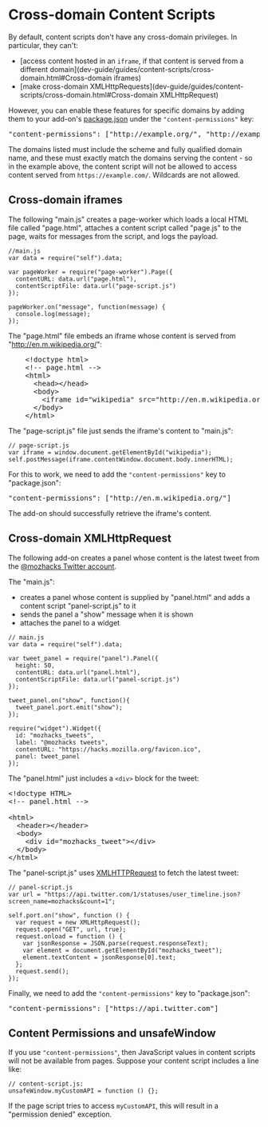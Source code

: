 <!-- This Source Code Form is subject to the terms of the Mozilla Public
   - License, v. 2.0. If a copy of the MPL was not distributed with this
   - file, You can obtain one at http://mozilla.org/MPL/2.0/. -->

# Cross-domain Content Scripts #

By default, content scripts don't have any cross-domain privileges.
In particular, they can't:

* [access content hosted in an `iframe`, if that content is served from a different domain](dev-guide/guides/content-scripts/cross-domain.html#Cross-domain iframes)
* [make cross-domain XMLHttpRequests](dev-guide/guides/content-scripts/cross-domain.html#Cross-domain XMLHttpRequest)

However, you can enable these features for specific domains
by adding them to your add-on's [package.json](dev-guide/package-spec.html)
under the `"content-permissions"` key:

<pre>
"content-permissions": ["http://example.org/", "http://example.com/"]
</pre>

The domains listed must include the scheme and fully qualified domain name,
and these must exactly match the domains serving the content - so in the
example above, the content script will not be allowed to access content
served from `https://example.com/`. Wildcards are not allowed.

## Cross-domain iframes ##

The following "main.js" creates a page-worker which loads a local HTML file
called "page.html", attaches a content script called "page.js" to the
page, waits for messages from the script, and logs the payload.

    //main.js
    var data = require("self").data;

    var pageWorker = require("page-worker").Page({
      contentURL: data.url("page.html"),
      contentScriptFile: data.url("page-script.js")
    });

    pageWorker.on("message", function(message) {
      console.log(message);
    });

The "page.html" file embeds an iframe whose content is
served from "http://en.m.wikipedia.org/":

<pre class="brush: html">
    &lt;!doctype html&gt;
    &lt;!-- page.html --&gt;
    &lt;html&gt;
      &lt;head>&lt;/head&gt;
      &lt;body&gt;
        &lt;iframe id="wikipedia" src="http://en.m.wikipedia.org/"&gt;&lt;/iframe&gt;
      &lt;/body&gt;
    &lt;/html&gt;
</pre>

The "page-script.js" file just sends the iframe's content to "main.js":

    // page-script.js
    var iframe = window.document.getElementById("wikipedia");
    self.postMessage(iframe.contentWindow.document.body.innerHTML);

For this to work, we need to add the `"content-permissions"` key to
"package.json":

<pre>
"content-permissions": ["http://en.m.wikipedia.org/"]
</pre>

The add-on should successfully retrieve the iframe's content.

## Cross-domain XMLHttpRequest ##

The following add-on creates a panel whose content is the latest
tweet from the [@mozhacks Twitter account](https://twitter.com/mozhacks).

The "main.js":

* creates a panel whose content is supplied by "panel.html" and
adds a content script "panel-script.js" to it
* sends the panel a "show" message when it is shown
* attaches the panel to a widget

<!-- terminate Markdown list -->

    // main.js
    var data = require("self").data;

    var tweet_panel = require("panel").Panel({
      height: 50,
      contentURL: data.url("panel.html"),
      contentScriptFile: data.url("panel-script.js")
    });

    tweet_panel.on("show", function(){
      tweet_panel.port.emit("show");
    });

    require("widget").Widget({
      id: "mozhacks_tweets",
      label: "@mozhacks tweets",
      contentURL: "https://hacks.mozilla.org/favicon.ico",
      panel: tweet_panel
    });

The "panel.html" just includes a `<div>` block for the tweet:

<pre class="brush: html">
&lt;!doctype HTML&gt;
&lt;!-- panel.html --&gt;

&lt;html&gt;
  &lt;header&gt;&lt;/header&gt;
  &lt;body&gt;
    &lt;div id="mozhacks_tweet">&lt;/div&gt;
  &lt;/body&gt;
&lt;/html&gt;
</pre>

The "panel-script.js" uses [XMLHTTPRequest](https://developer.mozilla.org/en-US/docs/DOM/XMLHttpRequest)
to fetch the latest tweet:

    // panel-script.js
    var url = "https://api.twitter.com/1/statuses/user_timeline.json?screen_name=mozhacks&count=1";

    self.port.on("show", function () {
      var request = new XMLHttpRequest();
      request.open("GET", url, true);
      request.onload = function () {
        var jsonResponse = JSON.parse(request.responseText);
        var element = document.getElementById("mozhacks_tweet");
        element.textContent = jsonResponse[0].text;
      };
      request.send();
    });

Finally, we need to add the `"content-permissions"` key to "package.json":

<pre>
"content-permissions": ["https://api.twitter.com"]
</pre>

## Content Permissions and unsafeWindow ##

If you use `"content-permissions"`, then JavaScript values in content
scripts will not be available from pages. Suppose your content script includes
a line like:

    // content-script.js:
    unsafeWindow.myCustomAPI = function () {};

If the page script tries to access `myCustomAPI`, this will result in
a "permission denied" exception.
